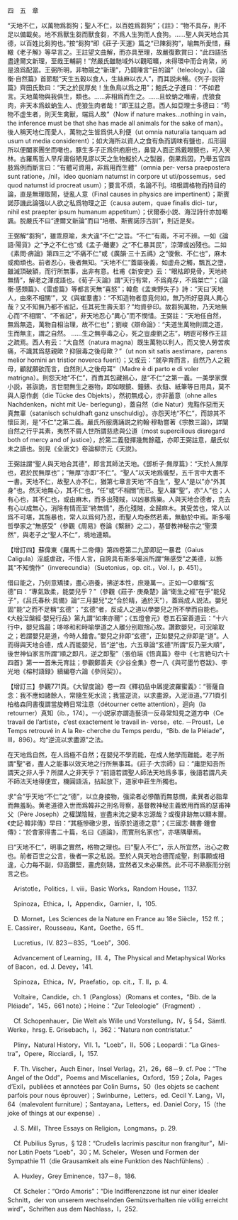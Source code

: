 四　五　章

“天地不仁，以萬物爲芻狗；聖人不仁，以百姓爲芻狗”；《註》：“物不具存，則不足以備載矣。地不爲獸生芻而獸食芻，不爲人生狗而人食狗。……聖人與天地合其德，以百姓比芻狗也。”按“芻狗”即《莊子·天運》篇之“已陳芻狗”，喻無所愛惜，蘇轍《老子解》等早言之。王註望文曲解，而亦具至理，故嚴復歎賞曰：“此四語括盡達爾文新理，至哉王輔嗣！”然嚴氏雖馳域外以觀昭曠，未得環中而合肯綮，尚是浪爲配當。王弼所明，非物競之“新理”，乃闢陳言“目的論”（teleology）。《論衡·自然篇》首節駁“天生五穀以食人，生絲麻以衣人”，而其説未暢。《列子·説符篇》齊田氏歎曰：“天之於民厚矣！生魚鳥以爲之用”；鮑氏之子進曰：“不如君言。天地萬物與我俱生，類也。……非相爲而生之。……且蚊蚋之噆膚，虎狼食肉，非天本爲蚊蚋生人、虎狼生肉者哉！”即王註之意。西人如亞理士多德曰：“苟物不虚生者，則天生禽獸，端爲人故”（Now if nature makes...nothing in vain，the inference must be that she has made all animals for the sake of man）。後人稱天地仁而愛人，萬物之生皆爲供人利便（ut omnia naturalia tanquam ad usum ut media considerent）；如大海所以資人之食有魚而調味有鹽也，瓜形圓所以便闔家團坐而噉也，豚生多子正爲供庖廚也，鼻聳人面正爲戴眼鏡也，可入笑林。古羅馬哲人早斥庸俗陋見謬以天之生物擬於人之製器，倒果爲因，乃舉五官四肢爲例而斷言曰：“有體可資用，非爲用而生體”（omnia per-
versa praepostera sunt ratione，/nil，ideo quoniam natumst in corpore ut uti/possemus，sed quod natumst id procreat usum）；要言不煩，名論不刊。培根謂格物而持目的論，直是無理取鬧，徒亂人意（Final causes in physics are impertinent）；斯賓諾莎譏此論强以人欲之私爲物理之正（causa autem，quae finalis dici-
tur，nihil est praepter ipsum humanum appetitum）；伏爾泰小説、海湼詩什亦加嘲諷。脱嚴氏不曰“達爾文新論”而曰“培根、斯賓諾莎古訓”，則近是矣。

王弼解“芻狗”，雖乖原喻，未大違“不仁”之旨。“不仁”有兩，不可不辨。一如《論語·陽貨》之“予之不仁也”或《孟子·離婁》之“不仁暴其民”，涼薄或凶殘也。二如《素問·痹論》第四三之“不痛不仁”或《廣韻·三十五禡》之“儍偢、不仁也”，麻木或痴頑也。前者忍心，後者無知。“天地不仁”蓋屬後義，如虚舟之觸，飄瓦之墮，雖滅頂破額，而行所無事，出非有意。杜甫《新安吏》云：“眼枯即見骨，天地終無情”，解老之渾成語也。《荀子·天論》謂“天行有常，不爲堯存，不爲桀亡”；《論衡·感類篇》、《雷虚篇》等都言天無“喜怒”；韓愈《孟東野失子》詩：“天曰‘天地人，由來不相關’”，又《與崔羣書》：“不知造物者意竟何如，無乃所好惡與人異心哉？又不知無乃都不省記，任其死生壽夭耶？”均資參印。故芻狗萬物，乃天地無心而“不相關”、“不省記”，非天地忍心“異心”而不憫惜。王弼註：“天地任自然，無爲無造，萬物自相治理，故不仁也”；劉峻《辯命論》：“夫道生萬物則謂之道，生而無主，謂之自然。
……生之無亭毒之心，死之豈虔劉之志”，明鬯可移作王註之疏焉。西人有云：“大自然（natura magna）既生萬物以利人，而又使人勞苦疾痛，不識其爲慈親歟？抑狠毒之後母歟？”（ut non sit satis aestimare，parens melior homini an tristior noverca fuerit）；又或云：“就孕育而言，自然乃人之親母，顧就願欲而言，自然則人之後母耳”（Madre è di parto e di voler matrigna）。則怨天地“不仁”，而責其包藏禍心，是“不仁”之第一義。一美學家撰小説，甚詼詭，言世間無生之器物，即如眼鏡、鐘錶、衣鈕、紙筆等日用具，莫不與人惡作劇（die Tücke des Objekts），然初無成心，亦非蓄意（ohne alles Nachdenken，nicht mit Ue-
berlegung），蓋自然（die Natur）鬼黠作惡而天真無辜（satanisch schuldhaft ganz unschuldig）。亦怨天地“不仁”，而諒其不懷叵測，是“不仁”之第二義。嚴氏所服膺誦説之約翰·穆勒嘗著《宗教三論》，詳闡自然之行乎其素，夷然不屑人世所謂慈悲與公道（most supercilious disregard both of mercy and of justice），於第二義發揮幾無餘藴，亦即王弼註意，嚴氏似未之讀也。别見《全唐文》卷論柳宗元《天説》。

王弼註謂“聖人與天地合其德”，即言其師法天地。《鄧析子·無厚篇》：“天於人無厚也，君於民無厚也”；“無厚”亦即“不仁”。“聖人”以天地爲儀型，五千言中大書不一書。天地不仁，故聖人亦不仁，猶第七章言天地“不自生”，聖人“是以”亦“外其身”也。然天地無心，其不仁也，“任”或“不相關”而已。聖人雖“聖”，亦“人”也；人有心也，其不仁也，或由麻木，而多出殘賊，以凶暴爲樂。人與天地合德者，克去有心以成無心，消除有情而至“終無情”，悉化殘賊，全歸麻木。其受苦也，常人以爲不可堪，其施暴也，常人以爲何乃忍，而聖人均泰然若素，無動於中焉。斯多噶哲學家之“無感受”（參觀《周易》卷論《繫辭》之二），基督教神秘宗之“聖漠然”，與老子之“聖人不仁”，境地連類。

【增訂四】蘇偉東《羅馬十二帝傳》第四卷第二九節即記一暴君（Gaius Caligula）淫威虐政，不惜人言，自誇具有斯多噶派所謂“無感受”之美德，以飾其“不知愧怍”（inverecundia）（Suetonius，op. cit.，Vol. I，p. 451）。

借曰能之，乃刻意矯揉，盡心涵養，拂逆本性，庶幾萬一。正如一○章稱“玄德”曰：“專氣致柔，能嬰兒乎？”（參觀《莊子·
庚桑楚》論“衛生之經”在乎“能兒子”，《吕氏春秋·具備》論“三月嬰兒”之“合於精，通於天”），蓋爲成人説法。嬰兒固“能”之而不足稱“玄德”；“玄德”者，反成人之道以學嬰兒之所不學而自能也。《大般湼槃經·嬰兒行品》第九謂“如來亦爾”；《五燈會元》卷五石室善道云：“十六行中，嬰兒爲最；哆哆和和時喻學道之人離分别取捨心故。讚歎嬰兒，可況喻取之；若謂嬰兒是道，今時人錯會。”嬰兒之非即“玄德”，正如嬰兒之非即是“道”。人而得與天地合德，成人而能嬰兒，皆“逆”也，六五章論“玄德”所謂“反乃至大順”，後世神仙家言所謂“順之即凡，逆之即聖”（張伯端《悟真篇》卷中《七言絶句六十四首》第一一首朱元育註；參觀鄭善夫《少谷全集》卷一八《與可墨竹卷跋》、李光地《榕村語録》續編卷六論《參同契》）。

【增訂三】參觀771頁。《大智度論》卷一四《釋初品中羼提波羅蜜義》：“菩薩自念：我不應如諸餘人，常隨生死水流；我當逆流，以求盡源，入泥洹道。”771頁引柏格森同書復謂當旋轉日常注意（détourner cette attention），迴向（la retourner）真知（ib.，174）。一小説家亦謂造藝須一反尋常知見之道方中（Ce travail de l’artiste，c’est exactement le travail in-
verse，etc. －Proust，Le Temps retrouvé in A la Re-
cherche du Temps perdu，“Bib. de la Pléiade”，III，896）。均“逆流以求盡源”之法。

在天地爲自然，在人爲極不自然；在嬰兒不學而能，在成人勉學而難能。老子所謂“聖”者，盡人之能事以效天地之行所無事耳。《莊子·大宗師》曰：“庸詎知吾所謂天之非人乎？所謂人之非天乎？”前語若謂聖人師法天地爲多事，後語若謂凡夫不師法天地得便宜，機圓語活，拈起放下，道家中莊生所獨也。

求“合”乎天地“不仁”之“德”，以立身接物，强梁者必慘酷而無慈憫，柔巽者必脂韋而無羞恥。黄老道德入世而爲韓非之刑名苛察，基督教神秘主義致用而爲約瑟甫神父（Père Joseph）之權謀陰賊，豈盡末流之變本忘源哉？或復非跡無以顯本爾。《史記·韓非傳》早曰：“其極慘礉少恩，皆原於道德之意”；《三國志·魏書·鍾會傳》：“於會家得書二十篇，名曰《道論》，而實刑名家也”，亦堪隅舉焉。

曰“天地不仁”，明事之實然，格物之理也。曰“聖人不仁”，示人所宜然，治心之教也。前者百世之公言，後者一家之私説。至於人與天地合德而成聖，則事願或相違，心力每不副，仰高鑽堅，畫虎刻鵠，宜然者又未必果然。此不可不熟察而分别言之也。









　Aristotle，Politics，I. viii，Basic Works，Random House，1137.

　Spinoza，Ethica，I，Appendix，Garnier，I，105.

　D. Mornet，Les Sciences de la Nature en France au 18e Siècle，152 ff.；E. Cassirer，Rousseau，Kant，Goethe，65 ff..

　Lucretius，IV. 823－835，“Loeb”，306.

　Advancement of Learning，III. 4，The Physical and Metaphysical Works of Bacon，ed. J. Devey，141.

　Spinoza，Ethica，IV，Praefatio，op. cit.，T. II，p. 4.

　Voltaire，Candide，ch. 1（Pangloss）（Romans et contes，“Bib. de la Pléiade”，145，661 note）；Heine：“Zur Teleologie”（Fragment）.

　Cf. Schopenhauer，Die Welt als Wille und Vorstellung，IV，§ 54，Sämtl. Werke，hrsg. E. Grisebach，I，362：“Natura non contristatur.”

　Pliny，Natural History，VII. 1，“Loeb”，II，506；Leopardi：“La Gines-
tra”，Opere，Ricciardi，I，157.

　F. Th. Vischer，Auch Einer，Insel Verlag，21，26，68－9. cf. Poe：“The Angel of the Odd”，Poems and Miscellanies，Oxford，159；Zola，Pages d’Exil，publiées et annotées par Colin Burns，50（les objets se cachent parfois pour nous éprouver）；Swinburne，Letters，ed. Cecil Y. Lang，VI，64（malevolent furniture）；Santayana，Letters，ed. Daniel Cory，15（the joke of things at our expense）.

　J. S. Mill，Three Essays on Religion，Longmans，p. 29.

　Cf. Pubilius Syrus，§ 128：“Crudelis lacrimis pascitur non frangitur”，Mi-
nor Latin Poets “Loeb”，30；M. Scheler，Wesen und Formen der Sympathie 11（die Grausamkeit als eine Funktion des Nachfühlens）.

　A. Huxley，Grey Eminence，137－8，186.

　Cf. Scheler：“Ordo Amoris”：“Die Indifferenzzone ist nur einer idealer Schnitt，der von unserem wechselnden Gemütsverhalten nie völlig erreicht wird”，Schriften aus dem Nachlass，I，252.